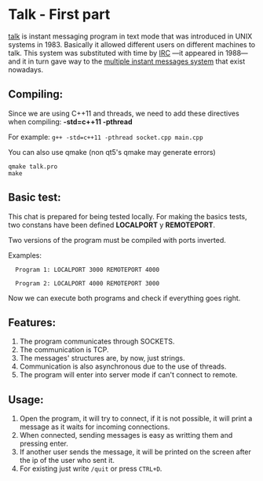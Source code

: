 # Talk - First part

[talk](https://en.wikipedia.org/wiki/Talk_%28software%29) is instant messaging program in text mode that was introduced in UNIX systems in 1983. Basically it allowed different users on different machines to talk. This system was substituted with time by [IRC](https://en.wikipedia.org/wiki/Internet_Relay_Chat) —it appeared in 1988— and it in turn gave way to the [multiple instant messages system](https://en.wikipedia.org/wiki/Comparison_of_instant_messaging_protocols) that exist nowadays.


## Compiling:

   Since we are using C++11 and threads, we need to add these directives when compiling: **-std=c++11 -pthread**
   
   For example:
   `g++ -std=c++11 -pthread socket.cpp main.cpp`

   You can also use qmake (non qt5's qmake may generate errors)
   ```
   qmake talk.pro
   make
   ``` 

   
## Basic test:
   This chat is prepared for being tested locally. For making the basics tests, two constans have been defined **LOCALPORT** y **REMOTEPORT**.

   Two versions of the program must be compiled with ports inverted.

   Examples:
   
      Program 1: LOCALPORT 3000 REMOTEPORT 4000

      Program 2: LOCALPORT 4000 REMOTEPORT 3000

   Now we can execute both programs and check if everything goes right.

## Features:

1. The program communicates through SOCKETS.
2. The communication is TCP.
3. The messages' structures are, by now, just strings.
4. Communication is also asynchronous due to the use of threads.
5. The program will enter into server mode if can't connect to remote.

## Usage:
1. Open the program, it will try to connect, if it is not possible, it will print a message as it waits for incoming connections.
2. When connected, sending messages is easy as writting them and pressing enter.
3. If another user sends the message, it will be printed on the screen after the ip of the user who sent it.
4. For existing just write `/quit` or press `CTRL+D`.

